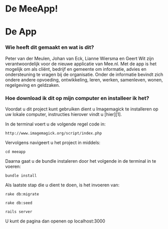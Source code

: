 De MeeApp!
=====================
# De App 
### Wie heeft dit gemaakt en wat is dit?
Peter van der Meulen, Johan van Eck, Lianne Wiersma en Geert Wit zijn verantwoordelijk voor de nieuwe applicatie van Mee.nl. Met de app is het mogelijk om als cliënt, bedrijf en gemeente om informatie, advies en ondersteuning te vragen bij de organisatie. Onder de informatie bevindt zich ondere andere opvoeding, ontwikkeling, leren, werken, samenleven, wonen, regelgeving en geldzaken. 

### Hoe download ik dit op mijn computer en installeer ik het?
Voordat u dit project kunt gebruiken dient u Imagemagick te installeren op uw lokale computer, instructies hierover vindt u [hier][1].

In de terminal voert u de volgende regel code in: 

    http://www.imagemagick.org/script/index.php
    
Vervolgens navigeert u het project in middels: 

    cd meeapp

Daarna gaat u de bundle instaleren door het volgende in de terminal in te voeren:

    bundle install
 
Als laatste stap die u dient te doen, is het invoeren van:
 
    rake db:migrate

    rake db:seed

    rails server
    
U kunt de pagina dan openen op localhost:3000